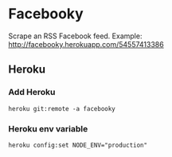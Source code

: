 # Facebooky

Scrape an RSS Facebook feed.
Example: http://facebooky.herokuapp.com/54557413386

## Heroku

### Add Heroku

```
heroku git:remote -a facebooky
```

### Heroku env variable

```
heroku config:set NODE_ENV="production"
```

